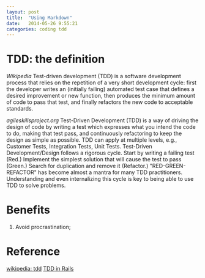 ```yaml
---
layout: post
title:  "Using Markdown"
date:   2014-05-26 9:55:21
categories: coding tdd
---
```


TDD: the definition
===================
*Wikipedia*
Test-driven development (TDD) is a software development process that relies on
the repetition of a very short development cycle: first the developer writes
an (initially failing) automated test case that defines a desired improvement
or new function, then produces the minimum amount of code to pass that test,
and finally refactors the new code to acceptable standards.

*agileskillsproject.org*
Test-Driven Development (TDD) is a way of driving the design of code by
writing a test which expresses what you intend the code to do, making that
test pass, and continuously refactoring to keep the design as simple as
possible. TDD can apply at multiple levels, e.g., Customer Tests, Integration
Tests, Unit Tests.
Test-Driven Development/Design follows a rigorous cycle. Start by writing a
failing test (Red.) Implement the simplest solution that will cause the test
to pass (Green.) Search for duplication and remove it (Refactor.)
"RED-GREEN-REFACTOR" has become almost a mantra for many TDD practitioners.
Understanding and even internalizing this cycle is key to being able to use
TDD to solve problems.

Benefits
========
1. Avoid procrastination;


Reference
=========
[wikipedia: tdd](http://en.wikipedia.org/wiki/Test-driven_development)
[TDD in Rails](http://edapx.com/2013/01/12/tdd-in-rails/)
